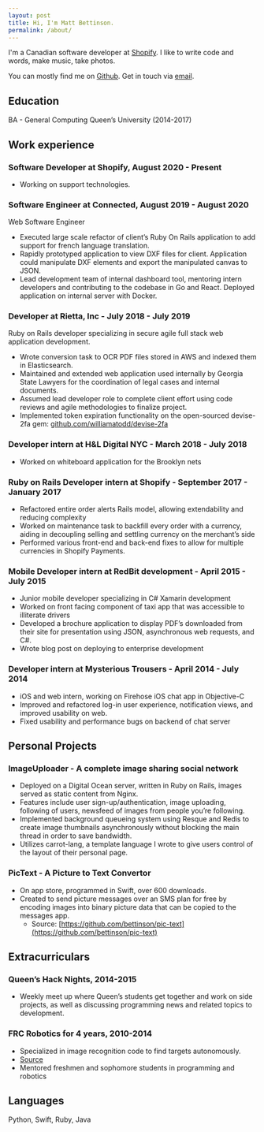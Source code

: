 ```yaml
---
layout: post
title: Hi, I'm Matt Bettinson.
permalink: /about/
---
```


I'm a Canadian software developer at [Shopify](https://www.shopify.com/). I like to write code and words, make music, take photos.

You can mostly find me on [Github](http://github.com/bettinson). Get in touch via [email](mailto:mattbettinson@gmail.com).

## Education
BA - General Computing Queen’s University (2014-2017)

## Work experience

### Software Developer at Shopify, August 2020 - Present

- Working on support technologies.

### Software Engineer at Connected, August 2019 - August 2020

Web Software Engineer
- Executed large scale refactor of client’s Ruby On Rails application to add support for french language translation.
- Rapidly prototyped application to view DXF files for client. Application could manipulate DXF elements and export the manipulated canvas to JSON.
- Lead development team of internal dashboard tool, mentoring intern developers and contributing to the codebase in Go and React. Deployed application on internal server with Docker.

### Developer at Rietta, Inc - July 2018 - July 2019

Ruby on Rails developer specializing in secure agile full stack web application development.
- Wrote conversion task to OCR PDF files stored in AWS and indexed them in Elasticsearch.
- Maintained and extended web application used internally by Georgia State Lawyers for the coordination of legal cases
and internal documents.
- Assumed lead developer role to complete client effort using code reviews and agile methodologies to finalize project.
- Implemented token expiration functionality on the open-sourced devise-2fa gem: [github.com/williamatodd/devise-2fa](github.com/williamatodd/devise-2fa)

### Developer intern at H&L Digital NYC - March 2018 - July 2018
- Worked on whiteboard application for the Brooklyn nets

### Ruby on Rails Developer intern at Shopify - September 2017 - January 2017
- Refactored entire order alerts Rails model, allowing extendability and reducing complexity
- Worked on maintenance task to backfill every order with a currency, aiding in decoupling selling and settling currency on the merchant’s side
- Performed various front-end and back-end fixes to allow for multiple currencies in Shopify Payments.


### Mobile Developer intern at RedBit development - April 2015 - July 2015
- Junior mobile developer specializing in C# Xamarin development
- Worked on front facing component of taxi app that was accessible to illiterate drivers
- Developed a brochure application to display PDF’s downloaded from their site for presentation using JSON, asynchronous web requests, and C#.
- Wrote blog post on deploying to enterprise development

### Developer intern at Mysterious Trousers - April 2014 - July 2014
- iOS and web intern, working on Firehose iOS chat app in Objective-C
- Improved and refactored log-in user experience, notification views, and improved usability on web.
- Fixed usability and performance bugs on backend of chat server

## Personal Projects

### ImageUploader - A complete image sharing social network
- Deployed on a Digital Ocean server, written in Ruby on Rails, images served as static content from Nginx.
- Features include user sign-up/authentication, image uploading, following of users, newsfeed of images from people you’re following.
- Implemented background queueing system using Resque and Redis to create image thumbnails asynchronously without blocking the main thread in order to save bandwidth.
- Utilizes carrot-lang, a template language I wrote to give users control of the layout of their personal page.

### PicText - A Picture to Text Convertor
- On app store, programmed in Swift, over 600 downloads.
- Created to send picture messages over an SMS plan for free by encoding images into binary picture data that can be copied to the messages app.
	- Source: [https://github.com/bettinson/pic-text](https://github.com/bettinson/pic-text)

## Extracurriculars
### Queen’s Hack Nights, 2014-2015
- Weekly meet up where Queen’s students get together and work on side projects, as well as discussing programming news and related topics to development.

### FRC Robotics for 4 years, 2010-2014
- Specialized in image recognition code to find targets autonomously.
-	[Source](https://github.com/TrojanRobotics/Season2014)
- Mentored freshmen and sophomore students in programming and robotics

## Languages
Python, Swift, Ruby, Java
